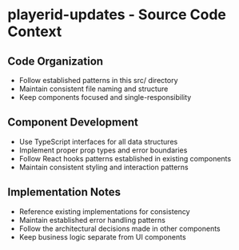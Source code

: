 # playerid-updates - Source Code Context

## Code Organization
- Follow established patterns in this src/ directory
- Maintain consistent file naming and structure
- Keep components focused and single-responsibility

## Component Development
- Use TypeScript interfaces for all data structures
- Implement proper prop types and error boundaries
- Follow React hooks patterns established in existing components
- Maintain consistent styling and interaction patterns

## Implementation Notes
- Reference existing implementations for consistency
- Maintain established error handling patterns
- Follow the architectural decisions made in other components
- Keep business logic separate from UI components
